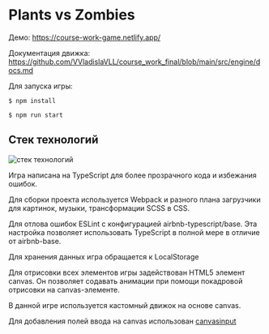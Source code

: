 # Plants vs Zombies

Демо: https://course-work-game.netlify.app/

Документация движка: https://github.com/VVladislaVLL/course_work_final/blob/main/src/engine/docs.md

Для запуска игры:

` $ npm install `

` $ npm run start `


## Стек технологий

![стек технологий](https://user-images.githubusercontent.com/70816049/107280288-947cfd00-6a71-11eb-896f-bab65ec1ff4a.png)

Игра написана на TypeScript для более прозрачного кода и избежания ошибок.

Для сборки проекта используется Webpack и разного плана загрузчики для картинок, музыки, трансформации SCSS в CSS.

Для отлова ошибок ESLint с конфигурацией airbnb-typescript/base. Эта настройка позволяет использовать TypeScript в полной мере в отличие от airbnb-base.

Для хранения данных игра обращается к LocalStorage

Для отрисовки всех элементов игры задействован HTML5 элемент canvas. Он позволяет содавать анимации при помощи покадровой отрисовки на canvas-элементе.

В данной игре используется кастомный движок на основе canvas.

Для добавления полей ввода на canvas использован [canvasinput](https://www.npmjs.com/package/canvasinput)
